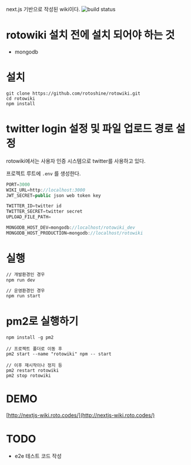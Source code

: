 next.js 기반으로 작성된 wiki이다. ![build status](https://travis-ci.org/rotoshine/rotowiki.svg?branch=nextjs)

# rotowiki 설치 전에 설치 되어야 하는 것
* mongodb

# 설치
```
git clone https://github.com/rotoshine/rotowiki.git
cd rotowiki
npm install
```

# twitter login 설정 및 파일 업로드 경로 설정
rotowiki에서는 사용자 인증 시스템으로 twitter를 사용하고 있다.

프로젝트 루트에 `.env` 를 생성한다.

```javascript
PORT=3000
WIKI_URL=http://localhost:3000
JWT_SECRET=public json web token key

TWITTER_ID=twitter id
TWITTER_SECRET=twitter secret
UPLOAD_FILE_PATH=

MONGODB_HOST_DEV=mongodb://localhost/rotowiki_dev
MONGODB_HOST_PRODUCTION=mongodb://localhost/rotowiki
```


# 실행
```sh
// 개발환경인 경우
npm run dev

// 운영환경인 경우
npm run start
```


# pm2로 실행하기
```
npm install -g pm2

// 프로젝트 폴더로 이동 후
pm2 start --name "rotowiki" npm -- start

// 이후 재시작이나 정지 등
pm2 restart rotowiki
pm2 stop rotowiki
```
# DEMO
[http://nextjs-wiki.roto.codes/](http://nextjs-wiki.roto.codes/)

# TODO
* e2e 테스트 코드 작성
